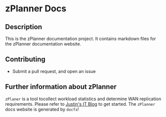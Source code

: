 # zPlanner Docs
## Description
This is the zPlanner documentation project. It contains markdown files for the zPlanner documentation website.

## Contributing
* Submit a pull request, and open an issue

## Further information about zPlanner
`zPlaner` is a tool tocollect workload statistics and determine WAN replication requirements. Please refer to [Justin's IT Blog](https://jpaul.me/zplanner/) to get started. The `zPlanner` docs website is generated by `docfx`!
